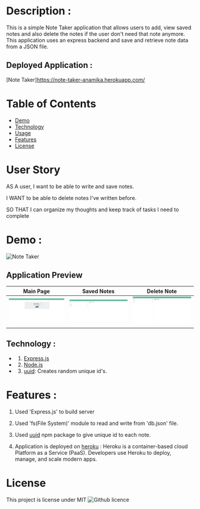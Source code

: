 
# Description :

This is a simple Note Taker application that allows users to add, view saved notes and also delete the notes if the user don't need that note anymore. This application uses an express backend and save and retrieve note data from a JSON file.

## Deployed Application :
[Note Taker]https://note-taker-anamika.herokuapp.com/

# Table of Contents
* [Demo](#demo)
* [Technology](#technology)
* [Usage](#usage)
* [Features](#features)
* [License](#license)


# User Story
AS A user, I want to be able to write and save notes.

I WANT to be able to delete notes I've written before.

SO THAT I can organize my thoughts and keep track of tasks I need to complete

# Demo :
![Note Taker](https://youtu.be/8AVMrdZ61vM)

## Application Preview

|Main Page|Saved Notes|Delete Note
|--|--|--
|![Main Page](public/assets/images/NoteTaker.png)|![Saved Notes](public/assets/images/SavedNotes.png)|![Delete Note](public/assets/images/DeleteNote.png)


## Technology :

* 1. [Express.js](https://expressjs.com/)
* 2. [Node.js](https://nodejs.org/en/)
* 3. [uuid](https://www.npmjs.com/package/uuid): Creates random unique id's.


# Features :

1. Used 'Express.js' to build server

2. Used 'fs(File System)' module to read and write from 'db.json' file.

3. Used [uuid](https://www.npmjs.com/package/uuid) npm package to give unique id to each note.

4. Application is deployed on [heroku](https://www.heroku.com/) : Heroku is a container-based cloud Platform as a Service (PaaS). Developers use Heroku to deploy, manage, and scale modern apps.

# License 
This project is license under MIT
![Github licence](http://img.shields.io/badge/license-MIT-blue.svg)
